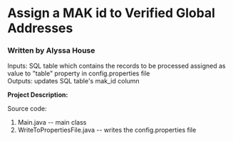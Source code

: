 # Assign a MAK id to Verified Global Addresses
### Written by Alyssa House


Inputs: SQL table which contains the records to be processed assigned 
as value to "table" property in config.properties file
<br/>
Outputs: updates SQL table's mak_id column


**Project Description:**


Source code:
1. Main.java -- main class
2. WriteToPropertiesFile.java -- writes the config.properties file
